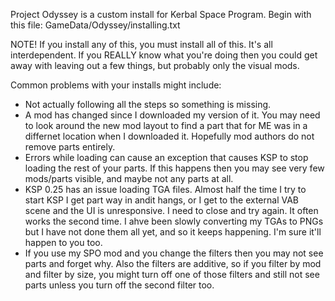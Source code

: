 Project Odyssey is a custom install for Kerbal Space Program.
Begin with this file: GameData/Odyssey/installing.txt

NOTE! If you install any of this, you must install all of this. It's all interdependent. If you REALLY know what you're doing then you could get away with leaving out a few things, but probably only the visual mods.

Common problems with your installs might include:
* Not actually following all the steps so something is missing.
* A mod has changed since I downloaded my version of it. You may need to look around the new mod layout to find a part that for ME was in a differnet location when I downloaded it. Hopefully mod authors do not remove parts entirely.
* Errors while loading can cause an exception that causes KSP to stop loading the rest of your parts. If this happens then you may see very few mods/parts visible, and maybe not any parts at all.
* KSP 0.25 has an issue loading TGA files. Almost half the time I try to start KSP I get part way in andit hangs, or I get to the external VAB scene and the UI is unresponsive. I need to close and try again. It often works the second time. I ahve been slowly converting my TGAs to PNGs but I have not done them all yet, and so it keeps happening. I'm sure it'll happen to you too.
* If you use my SPO mod and you change the filters then you may not see parts and forget why. Also the filters are additive, so if you filter by mod and filter by size, you might turn off one of those filters and still not see parts unless you turn off the second filter too.
